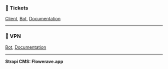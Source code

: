 ### **🌹 Tickets**

[Client](https://github.com/Flowerave/Flowerave-client-bot), [Bot](https://github.com/), [Documentation](https://github.com/)

---

### **🔐 VPN**

[Bot](https://github.com/), [Documentation](https://github.com/)

---

**Strapi CMS: Flowerave.app**
